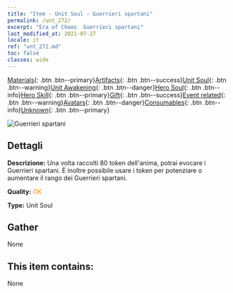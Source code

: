 ```yaml
---
title: "Item - Unit Soul - Guerrieri spartani"
permalink: /unt_272/
excerpt: "Era of Chaos  Guerrieri spartani"
last_modified_at: 2021-07-27
locale: it
ref: "unt_272.md"
toc: false
classes: wide
---
```

 [Materials](/ItemsIT/){: .btn .btn--primary}[Artifacts](/ItemsIT/Artifacts/){: .btn .btn--success}[Unit Soul](/ItemsIT/UnitSoul/){: .btn .btn--warning}[Unit Awakening](/ItemsIT/UnitAwakening/){: .btn .btn--danger}[Hero Soul](/ItemsIT/HeroSoul/){: .btn .btn--info}[Hero Skill](/ItemsIT/HeroSkill/){: .btn .btn--primary}[Gift](/ItemsIT/Gift/){: .btn .btn--success}[Event related](/ItemsIT/Events/){: .btn .btn--warning}[Avatars](/ItemsIT/Avatars/){: .btn .btn--danger}[Consumables](/ItemsIT/Consumables/){: .btn .btn--info}[Unknown](/ItemsIT/Unknown/){: .btn .btn--primary}

 ![Guerrieri spartani](/images/u/ti_sibada.jpg)

## Dettagli
 **Descrizione:** Una volta raccolti 80 token dell'anima, potrai evocare i Guerrieri spartani. È inoltre possibile usare i token per potenziare o aumentare il rango dei Guerrieri spartani.

 **Quality:** <span style="color: #FF8C00">OK</span>

 **Type:** Unit Soul

## Gather

  None

## This item contains:

  None

